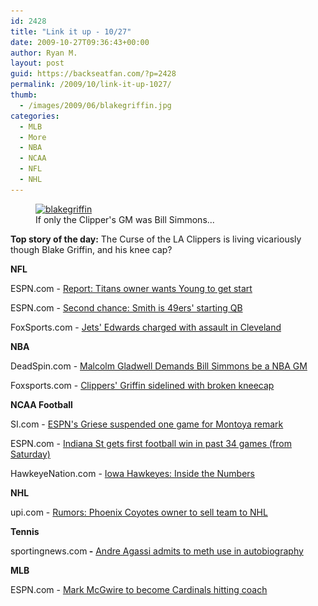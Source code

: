 ```yaml
---
id: 2428
title: "Link it up - 10/27"
date: 2009-10-27T09:36:43+00:00
author: Ryan M.
layout: post
guid: https://backseatfan.com/?p=2428
permalink: /2009/10/link-it-up-1027/
thumb:
  - /images/2009/06/blakegriffin.jpg
categories:
  - MLB
  - More
  - NBA
  - NCAA
  - NFL
  - NHL
---
```


<div class="entry">
  <figure id="attachment_343" style="width: 500px" class="wp-caption alignnone"><a href="/images/2009/06/blakegriffin.jpg"><img class="size-full wp-image-343" title="blakegriffin" src="/images/2009/06/blakegriffin.jpg" alt="blakegriffin" width="500" height="247" srcset="/images/2009/06/blakegriffin.jpg 500w, /images/2009/06/blakegriffin-300x148.jpg 300w" sizes="(max-width: 500px) 100vw, 500px" /></a><figcaption class="wp-caption-text">If only the Clipper's GM was Bill Simmons...</figcaption></figure>

  <p>
    <strong>Top story of the day:</strong> The Curse of the LA Clippers is living vicariously though Blake Griffin, and his knee cap?
  </p>

  <p>
    <strong>NFL</strong>
  </p>

  <p>
    ESPN.com - <a href="http://sports.espn.go.com/nfl/news/story?id=4597423">Report: Titans owner wants Young to get start</a>
  </p>

  <p>
    ESPN.com -<span> <a href="http://sports.espn.go.com/nfl/news/story?id=4596926">Second chance: Smith is 49ers' starting QB</a></span>
  </p>

  <p>
    FoxSports.com - <a href="http://msn.foxsports.com/pageNotFound">Jets' Edwards charged with assault in Cleveland</a>
  </p>

  <p>
    <strong>NBA</strong>
  </p>

  <p>
    DeadSpin.com - <a href="http://deadspin.com/5390271/malcolm-gladwell-demands-bill-simmons-be-an-nba-gm">Malcolm Gladwell Demands Bill Simmons be a NBA GM</a>
  </p>

  <p>
    Foxsports.com - <a href="http://msn.foxsports.com/pageNotFound">Clippers' Griffin sidelined with broken kneecap</a>
  </p>

  <p>
    <strong>NCAA Football</strong>
  </p>

  <p>
    SI.com - <a href="http://sportsillustrated.cnn.com/2009/football/ncaa/10/26/ESPN.Greise.ap/index.html?eref=sircrc">ESPN's Griese suspended one game for Montoya remark</a>
  </p>

  <p>
    ESPN.com - <a href="http://sports.espn.go.com/ncf/recap?gameId=292970282">Indiana St gets first football win in past 34 games (from Saturday)</a>
  </p>

  <p>
    HawkeyeNation.com - <a href="http://www.hawkeyenation.com/football/inside-the-numbers">Iowa Hawkeyes: Inside the Numbers</a>
  </p>

  <p>
    <strong>NHL</strong>
  </p>

  <p>
    upi.com - <a href="http://www.upi.com/Sports_News/2009/10/26/Coyotes-owner-to-sell-franchise-to-NHL/UPI-76181256609935/">Rumors: Phoenix Coyotes owner to sell team to NHL</a>
  </p>

  <p>
    <strong>Tennis</strong>
  </p>

  <p>
    sportingnews.com<strong> -</strong> <a href="http://www.sportingnews.com/blog/the_sporting_blog/entry/view/40606/book_excerpt_agassi_admits_crystal_meth_use">Andre Agassi admits to meth use in autobiography</a>
  </p>

  <p>
    <strong>MLB</strong>
  </p>

  <p>
    ESPN.com - <a href="http://sports.espn.go.com/mlb/news/story?id=4593412">Mark McGwire to become Cardinals hitting coach</a>
  </p>

  <p>
    <strong><br /> </strong>
  </p>

  <div id="_mcePaste" style="overflow: hidden; position: absolute; left: -10000px; top: 0px; width: 1px; height: 1px;">
    http://www.sportingnews.com/blog/the_sporting_blog/entry/view/40606/book_excerpt_agassi_admits_crystal_meth_use
  </div>
</div>
